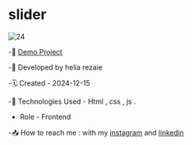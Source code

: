 # slider
![24](https://github.com/user-attachments/assets/b0dd2d2f-3794-40bf-8eee-337d7e5aedb9)


-🔗 [Demo Project]()

-🙍 Developed by helia rezaie

-🗓️ Created - 2024-12-15

-📱 Technologies Used - Html , css , js .

- Role - Frontend

-📥 How to reach me : with my [instagram](https://www.instagram.com/helia.web) and [linkedin](https://www.linkedin.com/in/helia-rezaie-web)
